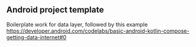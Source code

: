 ## Android project template

Boilerplate work for data layer, followed by this example https://developer.android.com/codelabs/basic-android-kotlin-compose-getting-data-internet#0
